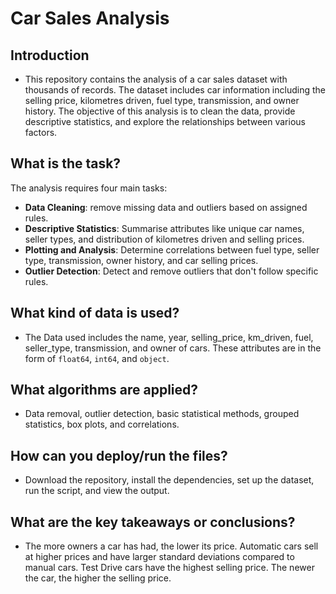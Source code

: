 # Car Sales Analysis

## Introduction
- This repository contains the analysis of a car sales dataset with thousands of records. The dataset includes car information including the selling price, kilometres driven, fuel type, transmission, and owner history. The objective of this analysis is to clean the data, provide descriptive statistics, and explore the relationships between various factors.

## What is the task?
The analysis requires four main tasks:
- **Data Cleaning**: remove missing data and outliers based on assigned rules.
- **Descriptive Statistics**: Summarise attributes like unique car names, seller types, and distribution of kilometres driven and selling prices.
- **Plotting and Analysis**: Determine correlations between fuel type, seller type, transmission, owner history, and car selling prices.
- **Outlier Detection**: Detect and remove outliers that don't follow specific rules.

## What kind of data is used?
- The Data used includes the name, year, selling_price, km_driven, fuel, seller_type, transmission, and owner of cars. These attributes are in the form of `float64`, `int64`, and `object`.

## What algorithms are applied?
- Data removal, outlier detection, basic statistical methods, grouped statistics, box plots, and correlations.

## How can you deploy/run the files?
- Download the repository, install the dependencies, set up the dataset, run the script, and view the output.

## What are the key takeaways or conclusions?  
- The more owners a car has had, the lower its price. Automatic cars sell at higher prices and have larger standard deviations compared to manual cars. Test Drive cars have the highest selling price. The newer the car, the higher the selling price.
